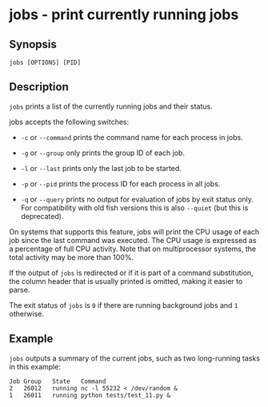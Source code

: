 # jobs - print currently running jobs

## Synopsis

```
jobs [OPTIONS] [PID]
```

## Description

`jobs` prints a list of the currently running jobs and their status.

jobs accepts the following switches:


* `-c` or `--command` prints the command name for each process in jobs.


* `-g` or `--group` only prints the group ID of each job.


* `-l` or `--last` prints only the last job to be started.


* `-p` or `--pid` prints the process ID for each process in all jobs.


* `-q` or `--query` prints no output for evaluation of jobs by exit status only. For compatibility with old fish versions this is also `--quiet` (but this is deprecated).

On systems that supports this feature, jobs will print the CPU usage of each job since the last command was executed. The CPU usage is expressed as a percentage of full CPU activity. Note that on multiprocessor systems, the total activity may be more than 100%.

If the output of `jobs` is redirected or if it is part of a command substitution, the column header that is usually printed is omitted, making it easier to parse.

The exit status of `jobs` is `0` if there are running background jobs and `1` otherwise.

## Example

`jobs` outputs a summary of the current jobs, such as two long-running tasks in this example:

```
Job Group   State   Command
2   26012   running nc -l 55232 < /dev/random &
1   26011   running python tests/test_11.py &
```
